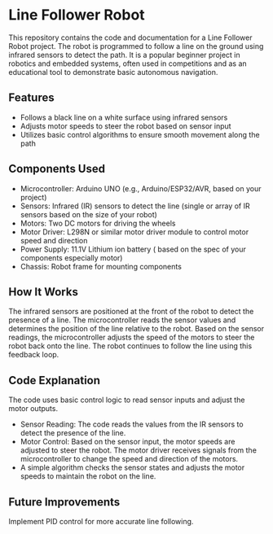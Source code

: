 # **Line Follower Robot**

This repository contains the code and documentation for a Line Follower Robot project. The robot is programmed to follow a line on the ground using infrared sensors to detect the path. It is a popular beginner project in robotics and embedded systems, often used in competitions and as an educational tool to demonstrate basic autonomous navigation.

## **Features**
- Follows a black line on a white surface using infrared sensors
- Adjusts motor speeds to steer the robot based on sensor input
- Utilizes basic control algorithms to ensure smooth movement along the path

## **Components Used**
- Microcontroller: Arduino UNO (e.g., Arduino/ESP32/AVR, based on your project) 
- Sensors: Infrared (IR) sensors to detect the line (single or array of IR sensors based on the size of your robot)
- Motors: Two DC motors for driving the wheels
- Motor Driver: L298N or similar motor driver module to control motor speed and direction
- Power Supply: 11.1V Lithium ion battery ( based on the spec of your components especially motor)
- Chassis: Robot frame for mounting components

## **How It Works**
The infrared sensors are positioned at the front of the robot to detect the presence of a line.
The microcontroller reads the sensor values and determines the position of the line relative to the robot.
Based on the sensor readings, the microcontroller adjusts the speed of the motors to steer the robot back onto the line.
The robot continues to follow the line using this feedback loop.

## Code Explanation
The code uses basic control logic to read sensor inputs and adjust the motor outputs.

- Sensor Reading: The code reads the values from the IR sensors to detect the presence of the line.
- Motor Control: Based on the sensor input, the motor speeds are adjusted to steer the robot. The motor driver receives signals from the microcontroller to change the speed and direction of the motors.
- A simple algorithm checks the sensor states and adjusts the motor speeds to maintain the robot on the line.

## Future Improvements
Implement PID control for more accurate line following.
